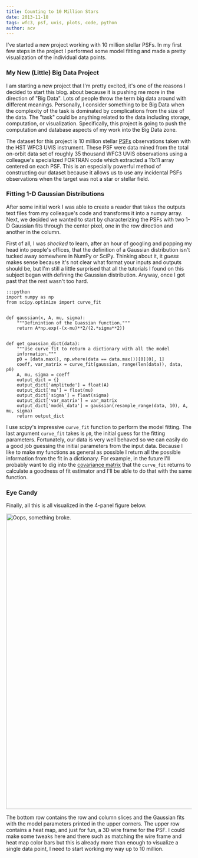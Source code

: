 ```yaml
---
title: Counting to 10 Million Stars
date: 2013-11-18
tags: wfc3, psf, uvis, plots, code, python
author: acv
---
```


I've started a new project working with 10 million stellar PSFs. In my first few steps in the project I performed some model fitting and made a pretty visualization of the individual data points.

### My New (Little) Big Data Project

I am starting a new project that I'm pretty excited, it's one of the reasons I decided to start this blog. about because it is pushing me more in the direction of "Big Data". Lots of people throw the term big data around with different meanings. Personally, I consider something to be Big Data when the complexity of the task is dominated by complications from the size of the data. The "task" could be anything related to the data including storage, computation, or visualization. Specifically, this project is going to push the computation and database aspects of my work into the Big Data zone.

The dataset for this project is 10 million stellar [PSFs](http://en.wikipedia.org/wiki/Point_spread_function) observations taken with the HST WFC3 UVIS instrument. These PSF were data mined from the total on-orbit data set of roughly 35 thousand WFC3 UVIS observations using a colleague's specialized FORTRAN code which extracted a 11x11 array centered on each PSF. This is an especially powerful method of constructing our dataset because it allows us to use any incidental PSFs observations when the target was not a star or stellar field.

### Fitting 1-D Gaussian Distributions

After some initial work I was able to create a reader that takes the outputs text files from my colleague's code and transforms it into a numpy array. Next, we decided we wanted to start by characterizing the PSFs with two 1-D Gaussian fits through the center pixel, one in the row direction and another in the column.

First of all, I was _shocked_ to learn, after an hour of googling and popping my head into people's offices, that the definition of a Gaussian distribution isn't tucked away somewhere in NumPy or SciPy. Thinking about it, it _guess_ makes sense because it's not clear what format your inputs and outputs should be, but I'm still a little surprised that all the tutorials I found on this subject began with defining the Gaussian distribution. Anyway, once I got past that the rest wasn't too hard. 

    :::python
    import numpy as np
    from scipy.optimize import curve_fit


    def gaussian(x, A, mu, sigma):
        """Definintion of the Guassian function."""
        return A*np.exp(-(x-mu)**2/(2.*sigma**2))


    def get_gaussian_dict(data):
        """Use curve fit to return a dictionary with all the model 
        information."""
        p0 = [data.max(), np.where(data == data.max())[0][0], 1]
        coeff, var_matrix = curve_fit(gaussian, range(len(data)), data, p0)
        A, mu, sigma = coeff
        output_dict = {}
        output_dict['amplitude'] = float(A)
        output_dict['mu'] = float(mu)
        output_dict['sigma'] = float(sigma)
        output_dict['var_matrix'] = var_matrix
        output_dict['model_data'] = gaussian(resample_range(data, 10), A, mu, sigma)
        return output_dict

I use scipy's impressive `curve_fit` function to perform the model fitting. The last argument `curve_fit` takes is `p0`, the initial guess for the fitting parameters. Fortunately, our data is very well behaved so we can easily do a good job guessing the initial parameters from the input data. Because I like to make my functions as general as possible I return all the possible information from the fit in a dictionary. For example, in the future I'll probably want to dig into the [covariance matrix](http://en.wikipedia.org/wiki/Covariance_matrix) that the `curve_fit` returns to calculate a goodness of fit estimator and I'll be able to do that with the same function. 

### Eye Candy

Finally, all this is all visualized in the 4-panel figure below.

<img style="width: 800px; max-width: 100%; height: auto;" alt="Oops, something broke." src="/images/psf-4-panel-view.png" />

The bottom row contains the row and column slices and the Gaussian fits with the model parameters printed in the upper corners. The upper row contains a heat map, and just for fun, a 3D wire frame for the PSF. I could make some tweaks here and there such as matching the wire frame and heat map color bars but this is already more than enough to visualize a single data point, I need to start working my way up to 10 million.
